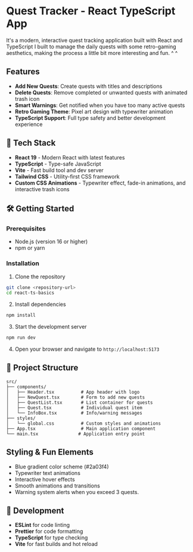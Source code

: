 # Quest Tracker - React TypeScript App

It's a modern, interactive quest tracking application built with React and TypeScript I built to manage the daily quests with some retro-gaming aesthetics, making the process a little bit more interesting and fun. ^ ^

## Features

- **Add New Quests**: Create quests with titles and descriptions
- **Delete Quests**: Remove completed or unwanted quests with animated trash icon
- **Smart Warnings**: Get notified when you have too many active quests
- **Retro Gaming Theme**: Pixel art design with typewriter animation
- **TypeScript Support**: Full type safety and better development experience

## 🚀 Tech Stack

- **React 19** - Modern React with latest features
- **TypeScript** - Type-safe JavaScript
- **Vite** - Fast build tool and dev server
- **Tailwind CSS** - Utility-first CSS framework
- **Custom CSS Animations** - Typewriter effect, fade-in animations, and interactive trash icons

## 🛠️ Getting Started

### Prerequisites

- Node.js (version 16 or higher)
- npm or yarn

### Installation

1. Clone the repository

```bash
git clone <repository-url>
cd react-ts-basics
```

2. Install dependencies

```bash
npm install
```

3. Start the development server

```bash
npm run dev
```

4. Open your browser and navigate to `http://localhost:5173`

## 📁 Project Structure

```
src/
├── components/
│   ├── Header.tsx          # App header with logo
│   ├── NewQuest.tsx        # Form to add new quests
│   ├── QuestList.tsx       # List container for quests
│   ├── Quest.tsx           # Individual quest item
│   └── InfoBox.tsx         # Info/warning messages
├── styles/
│   └── global.css          # Custom styles and animations
├── App.tsx                 # Main application component
└── main.tsx               # Application entry point
```

## Styling & Fun Elements

- Blue gradient color scheme (#2a03f4)
- Typewriter text animations
- Interactive hover effects
- Smooth animations and transitions
- Warning system alerts when you exceed 3 quests.

## 🔧 Development

- **ESLint** for code linting
- **Prettier** for code formatting
- **TypeScript** for type checking
- **Vite** for fast builds and hot reload
